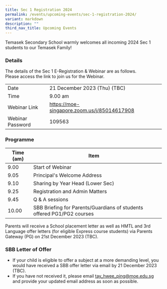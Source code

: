 ```yaml
---
title: Sec 1 Registration 2024
permalink: /events/upcoming-events/sec-1-registration-2024/
variant: markdown
description: ""
third_nav_title: Upcoming Events
---
```

Temasek Secondary School warmly welcomes all incoming 2024 Sec 1 students to our Temasek Family!

### Details
The details of the Sec 1 E-Registration &amp; Webinar are as follows.<br>
Please access the link to join us for the Webinar.<br>

|   |   |   |
| -------- | -------- | -------- |
| Date    | 21 December 2023 (Thu) (TBC)     |  |
| Time    | 9.00 am     |  |
| Webinar Link    | https://moe-singapore.zoom.us/j/85014617908     |  |
| Webinar Password    | 109563  |  |



### Programme
| Time (am)| Item | |
| -------- | -------- | -------- |
| 9.00     | Start of Webinar     |      |
| 9.05     | Principal's Welcome Address |      |
| 9.10     | Sharing by Year Head (Lower Sec)  |      |
| 9.25     | Registration and Admin Matters     |      |
| 9.45 | Q &amp; A sessions     |      |
| 10.00 | SBB Briefing for Parents/Guardians of students offered PG1/PG2 courses |      |


Parents will receive a School placement letter as well as HMTL and 3rd Language offer letters (for eligible Express course students) via Parents Gateway (PG) on 21st December 2023 (TBC).

### SBB Letter of Offer
* If your child is eligible to offer a subject at a more demanding level, you would have received a SBB offer letter via email by 21 December 2023 (TBC).
* If you have not received it, please email tay_hwee_ping@moe.edu.sg and provide your updated email address as soon as possible.